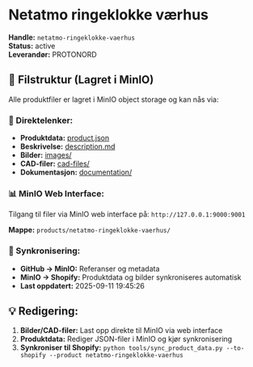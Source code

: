 # Netatmo ringeklokke værhus

**Handle:** `netatmo-ringeklokke-vaerhus`  
**Status:** active  
**Leverandør:** PROTONORD

## 📁 Filstruktur (Lagret i MinIO)

Alle produktfiler er lagret i MinIO object storage og kan nås via:

### 🔗 Direktelenker:
- **Produktdata:** [product.json](http://127.0.0.1:9000/products/netatmo-ringeklokke-vaerhus/product.json)
- **Beskrivelse:** [description.md](http://127.0.0.1:9000/products/netatmo-ringeklokke-vaerhus/description.md)
- **Bilder:** [images/](http://127.0.0.1:9000/products/netatmo-ringeklokke-vaerhus/images/)
- **CAD-filer:** [cad-files/](http://127.0.0.1:9000/products/netatmo-ringeklokke-vaerhus/cad-files/)
- **Dokumentasjon:** [documentation/](http://127.0.0.1:9000/products/netatmo-ringeklokke-vaerhus/documentation/)

### 📊 MinIO Web Interface:
Tilgang til filer via MinIO web interface på:
`http://127.0.0.1:9000:9001`

**Mappe:** `products/netatmo-ringeklokke-vaerhus/`

### 🔄 Synkronisering:
- **GitHub → MinIO:** Referanser og metadata
- **MinIO → Shopify:** Produktdata og bilder synkroniseres automatisk
- **Last oppdatert:** 2025-09-11 19:45:26

## 💡 Redigering:
1. **Bilder/CAD-filer:** Last opp direkte til MinIO via web interface
2. **Produktdata:** Rediger JSON-filer i MinIO og kjør synkronisering
3. **Synkroniser til Shopify:** `python tools/sync_product_data.py --to-shopify --product netatmo-ringeklokke-vaerhus`
